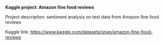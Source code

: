 **Kaggle project: Amazon fine food reviews**

Project description: sentiment analysis on text data from Amazon fine food reviews 


Kaggle link: https://www.kaggle.com/datasets/snap/amazon-fine-food-reviews
